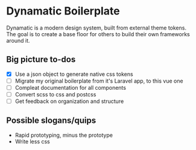 # Dynamatic Boilerplate

Dynamatic is a modern design system, built from external theme tokens. The goal is to create a base floor for others to build their own frameworks around it.

## Big picture to-dos
- [x] Use a json object to generate native css tokens
- [ ] Migrate my original boilerplate from it's Laravel app, to this vue one
- [ ] Compleat documentation for all components
- [ ] Convert scss to css and postcss
- [ ] Get feedback on organization and structure

## Possible slogans/quips
- Rapid prototyping, minus the prototype
- Write less css
